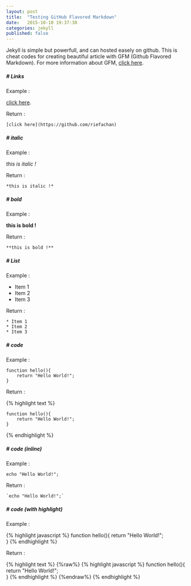 ```yaml
---
layout: post
title:  "Testing GitHub Flavored Markdown"
date:   2015-10-10 19:37:30
categories: jekyll
published: false
---
```

Jekyll is simple but powerfull, and can hosted easely on github.
This is cheat codes for creating beautiful article with GFM (Github Flavored Markdown).
For more information about GFM, [click here](https://help.github.com/articles/github-flavored-markdown/).

##### # Links

Example :

[click here](https://github.com/riefachan).

Return :

```
[click here](https://github.com/riefachan)
```


##### # italic

Example :

*this is italic !*

Return :

```
*this is italic !*
```


##### # bold

Example :

**this is bold !**

Return :

```
**this is bold !**
```


##### # List

Example :

* Item 1
* Item 2
* Item 3

Return :

```
* Item 1
* Item 2
* Item 3
```


##### # code

Example :

```
function hello(){
	return "Hello World!";	
}
```

Return :

{% highlight text %}
```
function hello(){
	return "Hello World!";	
}
```
{% endhighlight %}


##### # code (inline)

Example :

`echo "Hello World!";`

Return :

````
`echo "Hello World!";`
````


##### # code (with highlight)

Example :

{% highlight javascript %}
function hello(){
	return "Hello World!";	
}
{% endhighlight %}

Return :

{% highlight text %}
{%raw%}
{% highlight javascript %}
function hello(){
	return "Hello World!";	
}
{% endhighlight %}
{%endraw%}
{% endhighlight %}
